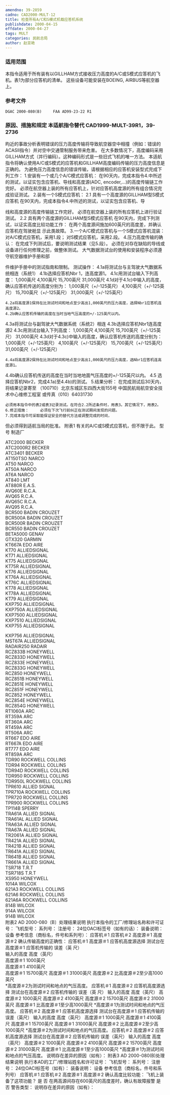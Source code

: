```yaml
---
amendno: 39-2859
cadno: CAD2000-MULT-12
title: 检查所有A/C和S模式机载应答机系统
publishdate: 2000-04-15
effdate: 2000-04-27
tags: MULT
categories: 民航总局
author: 赵亚艳
---
```


### 适用范围 
本指令适用于所有装有以GILLHAM方式接收压力高度的A/C或S模式应答机的飞机。表1为部分应答机的清单。     这些设备可能安装在BOEING, AIRBUS等航空器上。

<!--more-->
### 参考文件
    DGAC 2000-080(B)     FAA AD99-23-22 R1 

### 原因、措施和规定 本适航指令替代 CAD1999-MULT-39R1，39-2736 
昀近的事故分析表明错误的压力高度传输将导致航空器空中相撞（例如：错误的ACASII指令）并对空中交通管制服务带来危害。     在大多数情况下，高度编码采用GILLHAM方式（并行编码）。这种编码形式是一些旧式飞机的唯一方法。     本适航指令将确认使用A/C或S模式的应答机和GILLHAM高度编码传输的压力高度信息是正确的。     为避免压力高度信息的错误传输，请根据相应的应答机安装型式完成下列工作： 
    1.安装有一个或几个A/C模式应答机： 在90天内，完成本指令4.中所述的测试，以证实包含应答机、导线和高度源(ADC, encoder,...)的高度传输链工作完好。 
    必须在航空器上装的所有应答机上，针对应答机高度源的所有组合情况完成验证测试。 
    2.装有一个S模式应答机： 
2.1
 具有一个高度源的GILLHAM型S模式应答机 在90天内，完成本指令4.中所述的测试，以证实包含应答机、导

线和高度源的高度传输链工作完好。     必须在航空器上装的所有应答机上进行验证测试。 
2.2 具有两个高度源的GILLHAM型S模式应答机 在90天内，完成下列测试，以证实高度比较功能工作：     在两个高度源间施加600英尺的高度差，并确认应答机在驾驶舱显
示此类故障。 
    3.一个A/C模式应答机与一个S模式应答机混装： 对A/C模式应答机，采用1.段； 对S模式应答机，采用2.段。 
    4.压力高度传输的确认：     在完成下列测试后，要说明测试结果（见5.段）。     必须在对存在缺陷的导线或设备进行任何修理之前，做整体测试。    大气数据测试台的使用和安装程序必须遵守航空器维护手册和部

件维护手册中的测试指南和限制。     测试操作： 
    4.1a将测试台与主驾驶大气数据系统相连（系统1） 
4.1b选择应答机Nbr 1，连高度源1。 
4.1c用测试台输入下列高度： 1,000英尺 4,100英尺 15,700英尺 31,000英尺
 4.1d对于4.1c)中输入的高度，确认应答机传送的高度分别为： 1,000英尺（+/-125英尺） 4,100英尺（+/-125英尺）       15,700英尺（+/-125英尺）       31,000英尺（+/-125英尺） 

    4.2a将高度源1保持在比测试时间和地点至少高出1,000英尺的压力高度，选择Nbr1应答机连高度源2。 
    4.2b确认应答机传输的高度在当时当地气压高度的+/-125英尺以内。 
4.3a将测试台与副驾驶大气数据系统（系统2）相连 
    4.3b选择应答机Nbr1连高度源2 
4.3c用测试台输入下列高度： 1,000英尺 4,100英尺       15,700英尺（+/-125英尺） 31,000英尺
 4.3d对于4.3c)中输入的高度，确认应答机传送的高度分别为： 1,000英尺（+/-125英尺） 4,100英尺（+/-125英尺）       15,700英尺（+/-125英尺）       31,000英尺（+/-125英尺） 

    4.4a将高度源2保持在比测试时间和地点至少高出1,000英尺的压力高度，选Nbr1应答机连高度源1。 
4.4b确认应答机传送的高度在当时当地地面气压高度的+/-125英尺以内。 
4.5
 选择应答机Nbr2，完成4.1a)至4.4b)的测试。 
    5.结果分析：     在完成测试后30天内，将结果记录寄至 （100710）北京东城区东四西大街155号             中国民航局航空安全技术中心维修工程室 或传真（010）64031730 

    必须用本指令中的表2或表3记录测试。在符合2.2所述条件时，用表3。其它情况下，用表2。 
    6.修正措施：     必须在下次飞行前纠正在测试期间发现的问题。 
    7.完成本指令可采取能保证安全的替代方法或调整完成的时间，

但必须得到适航当局的批准。     附表1    有关的A/C或S模式应答机，但不限于此。 
型号 制造厂 
        
ATC2000  BECKER  
ATC2000R2  BECKER  
ATC3401  BECKER  
AT150TSO  NARCO  
AT50  NARCO  
AT50A  NARCO  
AT6A  NARCO  
AT840  LMT  
AT880R  E.A.S.  
AVQ60E  R.C.A.  
AVQ65  R.C.A.  
AVQ65C  R.C.A.  
AVQ95  R.C.A.  
BCR500  BADIN CROUZET  
BCR500A  BADIN CROUZET  
BCR500R  BADIN CROUZET  
BCR550  BADIN CROUZET  
BETA5000  GENAV  
GTX320  GARMIN  
KT667A  EDO AIRE  
KT70  ALLIEDSIGNAL  
KT71  ALLIEDSIGNAL  
KT75  ALLIEDSIGNAL  
KT75R  ALLIEDSIGNAL  
KT76  ALLIEDSIGNAL  
KT76A  ALLIEDSIGNAL  
KT76C  ALLIEDSIGNAL  
KT78  ALLIEDSIGNAL  
KT78A  ALLIEDSIGNAL  
KT79  ALLIEDSIGNAL  
KXP750  ALLIEDSIGNAL  
KXP750A  ALLIEDSIGNAL  
KXP7500  ALLIEDSIGNAL  
KXP7510  ALLIEDSIGNAL  
KXP755  ALLIEDSIGNAL  
        
KXP756  ALLIEDSIGNAL  
MST67A  ALLIEDSIGNAL  
RADAIR250  RADAIR  
RCZ833B  HONEYWELL  
RCZ833D  HONEYWELL  
RCZ833E  HONEYWELL  
RCZ833G  HONEYWELL  
RCZ850  HONEYWELL  
RCZ851B  HONEYWELL  
RCZ851E  HONEYWELL  
RCZ851F  HONEYWELL  
RCZ852  HONEYWELL  
RCZ854E  HONEYWELL  
RCZ854G  HONEYWELL  
RT1060A  ARC  
RT359A  ARC  
RT360A  ARC  
RT459A  ARC  
RT506A  ARC  
RT667  EDO AIRE  
RT667A  EDO AIRE  
RT777  EDO AIRE  
RT859A  ARC  
TDR90  ROCKWELL COLLINS  
TDR94  ROCKWELL COLLINS  
TDR94D  ROCKWELL COLLINS  
TDR950  ROCKWELL COLLINS  
TDR950L  ROCKWELL COLLINS  
TPR610  ALLIED SIGNAL  
TPR710A  ROCKWELL COLLINS  
TPR720  ROCKWELL COLLINS  
TPR900  ROCKWELL COLLINS  
TP114B  SPERRY  
TRA61A  ALLIED SIGNAL  
TRA61AL  ALLIED SIGNAL  
TRA63A  ALLIED SIGNAL  
TRA67A  ALLIED SIGNAL  
TR2061A  ALLIED SIGNAL  
TR421A  ALLIED SIGNAL  
TR421B  ALLIED SIGNAL  
TR641A  ALLIED SIGNAL  
TR641B  ALLIED SIGNAL  
TR661A  ALLIED SIGNAL  
TSR718  T.R.T  
TSR718S  T.R.T  
XS950  HONEYWELL  
1014A  WILCOX  
621A3  ROCKWELL COLLINS                
621A6  ROCKWELL COLLINS  
621A6A  ROCKWELL COLLINS  
814B  WILCOX  
914A  WILCOX  
914B  WILCOX  
    附表2 AD 2000-080（B〕处理结果说明     执行本指令的工厂/修理站名称和许可证号：     飞机型号：     系列号：     注册号：     24位OACI标签号（如有的话）：     装备说明： 
      设备  参考信息（商标名，件号和系列号）： 应答机＃1 应答机＃2 高度源＃1 高度源＃2 
    确认传输高度的正确性： 应答机＃1 高度源＃1 
    应答机高度源选择 测试台在高度源＃1 应答机传输的 误差（英
尺）  
                    输入的高度   高度（英尺）   
高度源＃1  1000英尺  
高度源＃1  4100英尺  
高度源＃1  15700英尺 
 高度源＃1  31000英尺 
 高度源＃2  比高度源＃2至少高1000英尺  
    *高度源＃2为测试时间和地点的气压高度。 
应答机＃1 高度源＃2      应答机高度源选择 测试台在高度源＃2 应答机传输的 误差（英
尺） 输入的高度 高度（英尺） 高度源＃2 1000英尺 高度源＃2 4100英尺 高度源＃2 15700英尺 高度源＃2 31000英尺 高度源＃1 比高度源＃1至少高1000英尺 
    *高度源＃1为测试时间和地点的气压高度。 
    应答机＃2  高度源＃1     应答机高度源选择 测试台在高度源＃1 应答机传输的 误差（英尺） 
                    输入的高度  高度（英尺）    高度源＃1 1000英尺 高度源＃1 4100英尺 高度源＃1 15700英尺 高度源＃1 31000英尺 高度源＃2 比高度源＃2至少高1000英尺 
    *高度源＃2为测试时间和地点的气压高度。 
应答机＃2 高度源＃2     应答机高度源选择 测试台在高度源＃2 应答机传输的 误差（英尺） 
输入的高度 高度（英尺） 高度源＃2 1000英尺 高度源＃2 4100英尺 高度源＃2 15700英尺 高度源＃2 31000英尺 高度源＃1 比高度源＃1至少高1000英尺 
    *高度源＃1为测试时间和地点的气压高度。
    说明存在差异的原因（如有）： 
    附表3 AD 2000-080(B)处理结果说明     执行本AD的工厂/修理站姓名和许可证号：     飞机型号：     系列号：     注册号：     24位OACI标签号（如有）：     装备说明： 设备 参考信息（商标名，件号和系列号）     应答机＃1     应答机＃2     高度源＃1     高度源＃2 
    确认高度比较功能：     飞机上装备了这项功能？ 是 否     在两高源间存在600英尺的高度差时，确认有故障报警 
是 否     警告类型：     说明存在差异的原因（如有）：
